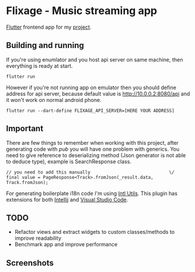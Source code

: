 # Flixage - Music streaming app

[Flutter](https://flutter.dev) frontend app for my [project](https://github.com/ZbutwialyPiernik/flixage).

## Building and running

If you're using enumlator and you host api server on same machine, then everything is ready at start.

```
flutter run
```

However if you're not running app on emulator then you should define address for api server, because default value is http://10.0.0.2:8080/api and it won't work on normal android phone.

```
flutter run --dart-define FLIXAGE_API_SERVER=[HERE YOUR ADDRESS]
```

## Important

There are few things to remember when working with this project, after generating code with _pub_ you will have one problem with generics. You need to give reference to deserializing method (Json generator is not able to deduce type), example is SearchResponse class.

```
// you need to add this manually                              \/
final value = PageResponse<Track>.fromJson(_result.data, Track.fromJson);
```

For generating boilerplate i18n code I'm using [Intl Utils](https://pub.dev/packages/intl_utils). This plugin has extensions for both [Intellij](https://plugins.jetbrains.com/plugin/13666-flutter-intl) and [Visual Studio Code](https://marketplace.visualstudio.com/items?itemName=localizely.flutter-intl).

## TODO

- Refactor views and extract widgets to custom classes/methods to improve readability
- Benchmark app and improve performance

## Screenshots
